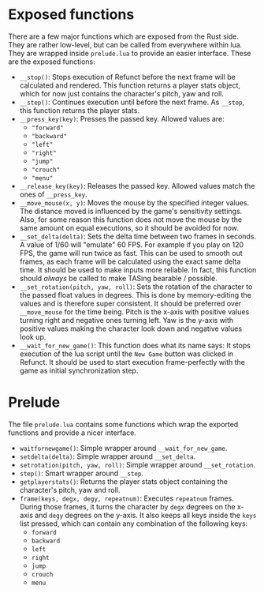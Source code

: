 # Exposed functions

There are a few major functions which are exposed from the Rust side.
They are rather low-level, but can be called from everywhere within lua.
They are wrapped inside `prelude.lua` to provide an easier interface.
These are the exposed functions:

* `__stop()`: Stops execution of Refunct before the next frame will be calculated
  and rendered.
  This function returns a player stats object, which for now just contains
  the character's pitch, yaw and roll.
* `__step()`: Continues execution until before the next frame.
  As `__stop`, this function returns the player stats.
* `__press_key(key)`: Presses the passed key. Allowed values are:
    + `"forward"`
    + `"backward"`
    + `"left"`
    + `"right"`
    + `"jump"`
    + `"crouch"`
    + `"menu"`
* `__release_key(key)`: Releases the passed key.
  Allowed values match the ones of `__press_key`.
* `__move_mouse(x, y)`: Moves the mouse by the specified integer values.
  The distance moved is influenced by the game's sensitivity settings.
  Also, for some reason this function does not move the mouse by the same amount
  on equal executions, so it should be avoided for now.
* `__set_delta(delta)`: Sets the delta time between two frames in seconds.
  A value of 1/60 will "emulate" 60 FPS.
  For example if you play on 120 FPS, the game will run twice as fast.
  This can be used to smooth out frames, as each frame will be calculated using
  the exact same delta time.
  It should be used to make inputs more reliable.
  In fact, this function should *always* be called to make TASing bearable / 
  possible.
* `__set_rotation(pitch, yaw, roll)`: Sets the rotation of the character to
  the passed float values in degrees.
  This is done by memory-editing the values and is therefore super consistent.
  It should be preferred over `__move_mouse` for the time being.
  Pitch is the x-axis with positive values turning right and negative ones
  turning left.
  Yaw is the y-axis with positive values making the character look down and
  negative values look up.
* `__wait_for_new_game()`: This function does what its name says:
  It stops execution of the lua script until the `New Game` button was clicked
  in Refunct.
  It should be used to start execution frame-perfectly with the game as initial
  synchronization step.

# Prelude

The file `prelude.lua` contains some functions which wrap the exported
functions and provide a nicer interface.

* `waitfornewgame()`: Simple wrapper around `__wait_for_new_game`.
* `setdelta(delta)`: Simple wrapper around `__set_delta`.
* `setrotation(pitch, yaw, roll)`: Simple wrapper around `__set_rotation`.
* `step()`: Smart wrapper around `__step`.
* `getplayerstats()`: Returns the player stats object containing the character's
  pitch, yaw and roll.
* `frame(keys, degx, degy, repeatnum)`: Executes `repeatnum` frames.
  During those frames, it turns the character by `degx` degrees on the x-axis
  and `degy` degrees on the y-axis.
  It also keeps all keys inside the `keys` list pressed, which can contain
  any combination of the following keys:
    + `forward`
    + `backward`
    + `left`
    + `right`
    + `jump`
    + `crouch`
    + `menu`

